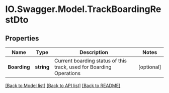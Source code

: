 # IO.Swagger.Model.TrackBoardingRestDto
## Properties

Name | Type | Description | Notes
------------ | ------------- | ------------- | -------------
**Boarding** | **string** | Current boarding status of this track, used for Boarding Operations | [optional] 

[[Back to Model list]](../README.md#documentation-for-models) [[Back to API list]](../README.md#documentation-for-api-endpoints) [[Back to README]](../README.md)


